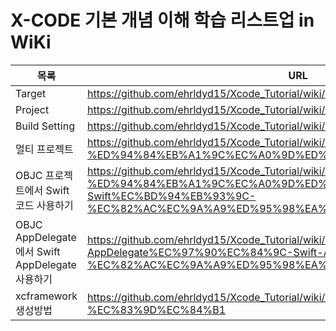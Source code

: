# X-CODE 기본 개념 이해 학습 리스트업 in WiKi

| 목록 | URL |
| ------ | ------ |
| Target | https://github.com/ehrldyd15/Xcode_Tutorial/wiki/Target |
| Project | https://github.com/ehrldyd15/Xcode_Tutorial/wiki/Project |
| Build Setting | https://github.com/ehrldyd15/Xcode_Tutorial/wiki/Build-Settings |
| 멀티 프로젝트 | https://github.com/ehrldyd15/Xcode_Tutorial/wiki/%EB%A9%80%ED%8B%B0-%ED%94%84%EB%A1%9C%EC%A0%9D%ED%8A%B8 |
| OBJC 프로젝트에서 Swift코드 사용하기 | https://github.com/ehrldyd15/Xcode_Tutorial/wiki/OBJC-%ED%94%84%EB%A1%9C%EC%A0%9D%ED%8A%B8%EC%97%90%EC%84%9C-Swift%EC%BD%94%EB%93%9C-%EC%82%AC%EC%9A%A9%ED%95%98%EA%B8%B0 |
| OBJC AppDelegate에서 Swift AppDelegate 사용하기 | https://github.com/ehrldyd15/Xcode_Tutorial/wiki/OBJC-AppDelegate%EC%97%90%EC%84%9C-Swift-AppDelegate-%EC%82%AC%EC%9A%A9%ED%95%98%EA%B8%B0 |
| xcframework 생성방법 | https://github.com/ehrldyd15/Xcode_Tutorial/wiki/xcframework-%EC%83%9D%EC%84%B1 |


